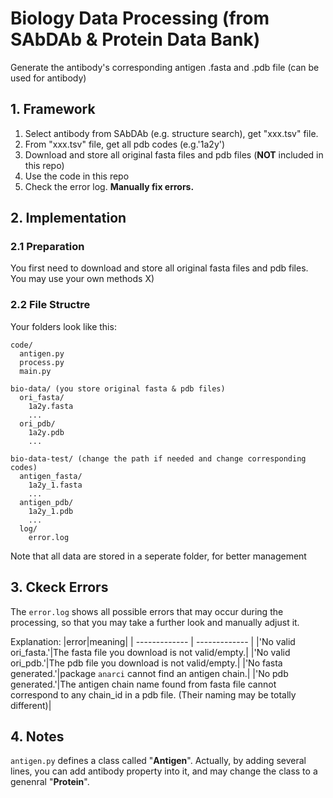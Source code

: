 # Biology Data Processing (from SAbDAb & Protein Data Bank)

Generate the antibody's corresponding antigen .fasta and .pdb file (can be used for antibody)

## 1. Framework
1. Select antibody from SAbDAb (e.g. structure search), get "xxx.tsv" file.
2. From "xxx.tsv" file, get all pdb codes (e.g.'1a2y')
3. Download and store all original fasta files and pdb files (**NOT** included in this repo)
4. Use the code in this repo
5. Check the error log. **Manually fix errors.**

## 2. Implementation 
### 2.1 Preparation
You first need to download and store all original fasta files and pdb files. You may use your own methods X)

### 2.2 File Structre
Your folders look like this:

```
code/
  antigen.py
  process.py
  main.py

bio-data/ (you store original fasta & pdb files)
  ori_fasta/
    1a2y.fasta
    ...
  ori_pdb/
    1a2y.pdb 
    ...

bio-data-test/ (change the path if needed and change corresponding codes)
  antigen_fasta/
    1a2y_1.fasta 
    ...
  antigen_pdb/
    1a2y_1.pdb 
    ...
  log/
    error.log
```

Note that all data are stored in a seperate folder, for better management

## 3. Ckeck Errors
The `error.log` shows all possible errors that may occur during the processing, so that you may take a further look and manually adjust it.

Explanation:
|error|meaning|
| ------------- | ------------- |
|'No valid ori_fasta.'|The fasta file you download is not valid/empty.|
|'No valid ori_pdb.'|The pdb file you download is not valid/empty.|
|'No fasta generated.'|package `anarci` cannot find an antigen chain.|
|'No pdb generated.'|The antigen chain name found from fasta file cannot correspond to any chain_id in a pdb file. (Their naming may be totally different)|

## 4. Notes
`antigen.py` defines a class called "**Antigen**". Actually, by adding several lines, you can add antibody property into it, and may change the class to a genenral "**Protein**".

